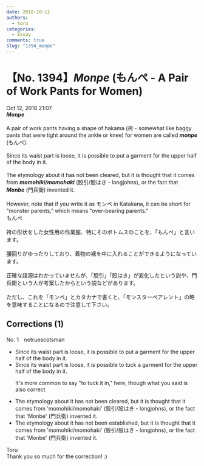 ```yaml
---
date: 2018-10-12
authors:
  - toru
categories:
  - Essay
comments: true
slug: "1394_monpe"
---
```


# 【No. 1394】<strong><em>Monpe</strong></em> (もんぺ - A Pair of Work Pants for Women)
<div class="date">Oct 12, 2018 21:07</div>
<div id="post"><div id="body_show_ori">
<strong><em>Monpe</strong></em><br/><br/>A pair of work pants having a shape of hakama (袴 - somewhat like baggy pants that were tight around the ankle or knee) for women are called <strong><em>monpe</em></strong> (もんぺ).<br/><br/>Since its waist part is loose, it is possible to put a garment for the upper half of the body in it.<br/><br/>The etymology about it has not been cleared, but it is thought that it comes from <strong><em>momohiki/momohaki</em></strong> (股引/股はき - longjohns), or the fact that <strong><em>Monbe</em></strong> (門兵衛) invented it.<br/><br/>However, note that if you write it as モンペ in Katakana, it can be short for "monster parents," which means "over-bearing parents."
</div></div>

<!-- more -->

<div id="post_ja"><div id="body_show_mo">
もんぺ<br/><br/>袴の形状をした女性用の作業服、特にそのボトムスのことを、「もんぺ」と言います。<br/><br/>腰回りがゆったりしており、着物の裾を中に入れることができるようになっています。<br/><br/>正確な語源はわかっていませんが、「股引」「股はき」が変化したという説や、門兵衛という人が考案したからという説などがあります。<br/><br/>ただし、これを「モンペ」とカタカナで書くと、「モンスターペアレント」の略を意味することになるので注意して下さい。
</div></div>

## Corrections (1)
<div id="block"><div class="first_name"> No. 1　<span class="just_name">notruescotsman</span></div><div id="block2">
<ul class="correction_field">
<li class="incorrect">Since its waist part is loose, it is possible to put a garment for the upper half of the body in it.</li>
<li class="corrected correct">
Since its waist part is loose, it is possible to <span class="f_blue">tuck</span> a garment for the upper half of the body in it.
<p class="correction_comment">It's more common to say "to tuck it in," here, though what you said is also correct</p>
</li>
</ul>
<ul class="correction_field">
<li class="incorrect">The etymology about it has not been cleared, but it is thought that it comes from 'momohiki/momohaki' (股引/股はき - longjohns), or the fact that 'Monbe' (門兵衛) invented it.</li>
<li class="corrected correct">
The etymology about it has not been <span class="f_blue">established</span>, but it is thought that it comes from 'momohiki/momohaki' (股引/股はき - longjohns), or the fact that 'Monbe' (門兵衛) invented it.
</li>
</ul>
</div><div class="name"><span class="just_name">Toru</span><br>
Thank you so much for the correction! :)
</div>
</div>
